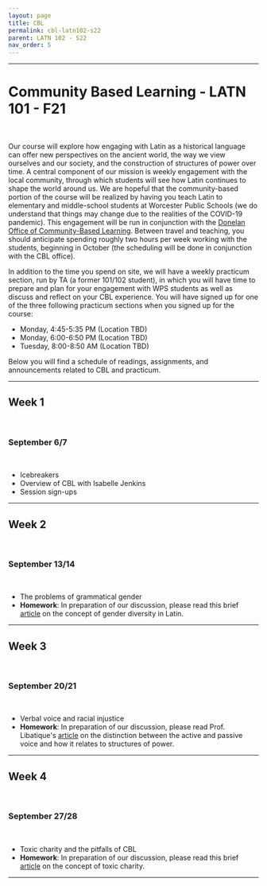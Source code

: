 ```yaml
---
layout: page
title: CBL
permalink: cbl-latn102-s22
parent: LATN 102 - S22
nav_order: 5
---
```

***

# Community Based Learning - LATN 101 - F21
&nbsp;  

Our course will explore how engaging with Latin as a historical language can offer new perspectives on the ancient world, the way we view ourselves and our society, and the construction of structures of power over time. A central component of our mission is weekly engagement with the local community, through which students will see how Latin continues to shape the world around us. We are hopeful that the community-based portion of the course will be realized by having you teach Latin to elementary and middle-school students at Worcester Public Schools (we do understand that things may change due to the realities of the COVID-19 pandemic). This engagement will be run in conjunction with the [Donelan Office of Community-Based Learning](https://www.holycross.edu/engaged-learning/donelan-office-community-based-learning). Between travel and teaching, you should anticipate spending roughly two hours per week working with the students, beginning in October (the scheduling will be done in conjunction with the CBL office).

In addition to the time you spend on site, we will have a weekly practicum section, run by TA (a former 101/102 student), in which you will have time to prepare and plan for your engagement with WPS students as well as discuss and reflect on your CBL experience. You will have signed up for one of the three following practicum sections when you signed up for the course:

- Monday, 4:45-5:35 PM (Location TBD)
- Monday, 6:00-6:50 PM (Location TBD)
- Tuesday, 8:00-8:50 AM (Location TBD)

Below you will find a schedule of readings, assignments, and announcements related to CBL and practicum.

***

## Week 1
&nbsp;  
### September 6/7
&nbsp;  
- Icebreakers
- Overview of CBL with Isabelle Jenkins
- Session sign-ups

***

## Week 2
&nbsp;  
### September 13/14
&nbsp;  
- The problems of grammatical gender
- **Homework**: In preparation of our discussion, please read this brief [article](https://medium.com/ad-meliora/gender-diversity-in-greek-and-latin-grammar-ten-ancient-discussions-df371fe19af8) on the concept of gender diversity in Latin.

***

## Week 3
&nbsp;  
### September 20/21
&nbsp;  
- Verbal voice and racial injustice
- **Homework**: In preparation of our discussion, please read Prof. Libatique's [article](https://eidolon.pub/object-ifying-language-fd8d3d75cb6f) on the distinction between the active and passive voice and how it relates to structures of power.

***

## Week 4
&nbsp;  
### September 27/28
&nbsp;  
- Toxic charity and the pitfalls of CBL
- **Homework**: In preparation of our discussion, please read this brief [article](https://neelsmith.github.io/latin101/practicum/Lupton-toxic-charity.pdf) on the concept of toxic charity.

***
